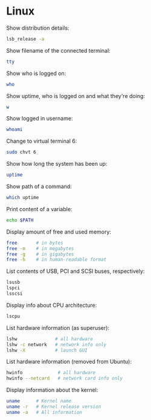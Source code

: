 # Linux

Show distribution details:
```bash
lsb_release -a
```

Show filename of the connected terminal:
```bash
tty
```

Show who is logged on:
```bash
who
```

Show uptime, who is logged on and what they're doing:
```bash
w
```

Show logged in username:
```bash
whoami
```

Change to virtual terminal 6:
```bash
sudo chvt 6
```

Show how long the system has been up:
```bash
uptime
```

Show path of a command:
```bash
which uptime
```

Print content of a variable:
```bash
echo $PATH
```

Display amount of free and used memory:
```bash
free       # in bytes
free -m    # in megabytes
free -g    # in gigabytes
free -h    # in human-readable format
```

List contents of USB, PCI and SCSI buses, respectively:
```bash
lsusb
lspci
lsscsi
```

Display info about CPU architecture:
```bash
lscpu
```

List hardware information (as superuser):
```bash
lshw              # all hardware
lshw -c network   # network info only
lshw -X           # launch GUI
```

List hardware information (removed from Ubuntu):
```bash
hwinfo             # all hardware
hwinfo --netcard   # network card info only

```

Display information about the kernel:
```bash
uname      # Kernel name
uname -r   # Kernel release version
uname -a   # All information
```

